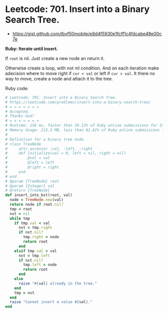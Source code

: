 # Leetcode: 701. Insert into a Binary Search Tree.

- https://gist.github.com/lbvf50mobile/e8d4f5930e1fcff1c4fdcabe48e00c7e
 
**Ruby: Iterate until insert.**

If `root` is nil. Just create a new node an return it.

Otherwise create a loop, with not nil condition. And on each iteration make adecision where to move right if `cur < val` or left if `cur > val`.  It there no way to move, create a node and attach it to the tree.

Ruby code:
```Ruby
# Leetcode: 701. Insert into a Binary Search Tree.
# https://leetcode.com/problems/insert-into-a-binary-search-tree/
# = = = = = = =
# Accepted.
# Thanks God!
# = = = = = = =
# Runtime: 156 ms, faster than 39.13% of Ruby online submissions for Insert into a Binary Search Tree.
# Memory Usage: 213.3 MB, less than 82.61% of Ruby online submissions for Insert into a Binary Search Tree.
#
# Definition for a binary tree node.
# class TreeNode
#     attr_accessor :val, :left, :right
#     def initialize(val = 0, left = nil, right = nil)
#         @val = val
#         @left = left
#         @right = right
#     end
# end
# @param {TreeNode} root
# @param {Integer} val
# @return {TreeNode}
def insert_into_bst(root, val)
  node = TreeNode.new(val)
  return node if root.nil?
  tmp = root
  nxt = nil
  while tmp
    if tmp.val < val
      nxt = tmp.right
      if nxt.nil?
        tmp.right = node
        return root
      end
    elsif tmp.val > val
      nxt = tmp.left
      if nxt.nil?
        tmp.left = node
        return root
      end
    else
      raise "#{val} already in the tree."
    end
    tmp = nxt
  end
  raise "Cannot insert a value #{val}."
end
```
